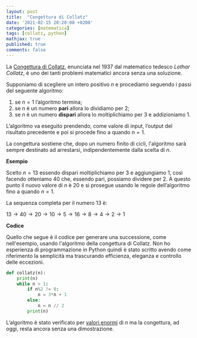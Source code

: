 ```yaml
---
layout: post
title:  "Congettura di Collatz"
date: '2021-02-15 20:20:00 +0200'
categories: [matematica]
tags: [collatz, python]
mathjax: true
published: true
comments: false
---
```


La [Congettura di Collatz](https://it.wikipedia.org/wiki/Congettura_di_Collatz), enunciata nel 1937 dal matematico tedesco *Lothar Collatz*, è uno dei tanti problemi matematici ancora senza una soluzione.

Supponiamo di scegliere un intero positivo $n$ e procediamo seguendo i passi del seguente algoritmo:

1. se $n=1$ l’algoritmo termina;
2. se $n$ è un numero **pari** allora lo dividiamo per $2$;
3. se $n$ è un numero **dispari** allora lo moltiplichiamo per $3$ e addizioniamo $1$.

L’algoritmo va eseguito prendendo, come valore di input, l’output del risultato precedente e poi si procede fino a quando $n=1$.

La congettura sostiene che, dopo un numero finito di cicli, l'algoritmo sarà sempre destinato ad arrestarsi, indipendentemente dalla scelta di $n$.

**Esempio**

Scelto $n=13$ essendo dispari moltiplichiamo per $3$ e aggiungiamo $1$, così facendo otteniamo $40$ che, essendo pari, possiamo dividere per $2$. A questo punto il nuovo valore di $n$ è $20$ e si prosegue usando le regole dell’algoritmo fino a quando $n=1$.

La sequenza completa per il numero $13$ è:

$13 \rightarrow 40 \rightarrow 20 \rightarrow 10 \rightarrow 5 \rightarrow 16 \rightarrow 8 \rightarrow 4 \rightarrow 2 \rightarrow 1$

**Codice**

Quello che segue è il codice per generare una successione, come nell'esempio, usando l'algoritmo della congettura di Collatz. Non ho esperienza di programmazione in Python quindi è stato scritto avendo come riferimento la semplicità ma trascurando efficienza, eleganza e controllo delle eccezioni.

~~~ python
def collatz(n):
    print(n)
    while n > 1:
        if n%2 != 0:
            n = 3*n + 1
        else:
            n = n // 2
        print(n)
~~~

L’algoritmo è stato verificato per [valori enormi](http://www.ericr.nl/wondrous/) di $n$ ma la congettura, ad oggi, resta ancora senza una dimostrazione.
